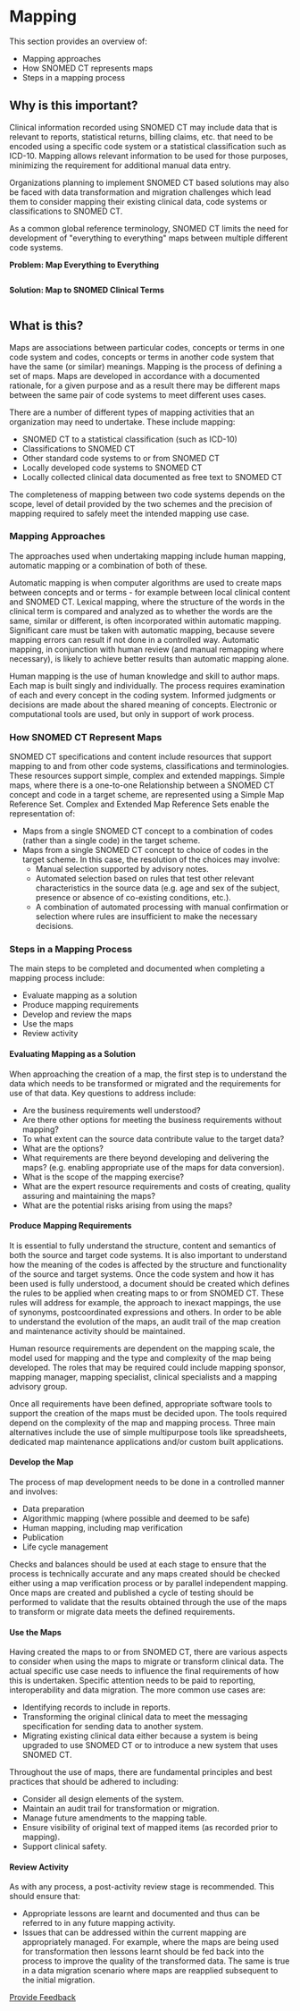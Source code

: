 # Mapping

This section provides an overview of:

* Mapping approaches
* How SNOMED CT represents maps
* Steps in a mapping process

## Why is this important?

Clinical information recorded using SNOMED CT may include data that is relevant to reports, statistical returns, billing claims, etc. that need to be encoded using a specific code system or a statistical classification such as ICD-10. Mapping allows relevant information to be used for those purposes, minimizing the requirement for additional manual data entry.

Organizations planning to implement SNOMED CT based solutions may also be faced with data transformation and migration challenges which lead them to consider mapping their existing clinical data, code systems or classifications to SNOMED CT.

As a common global reference terminology, SNOMED CT limits the need for development of "everything to everything" maps between multiple different code systems.

**Problem: Map Everything to Everything**

<figure><img src="../images/29952973.png" alt=""><figcaption></figcaption></figure>

**Solution: Map to SNOMED Clinical Terms**

<figure><img src="../images/29952975.png" alt=""><figcaption></figcaption></figure>

## What is this?

Maps are associations between particular codes, concepts or terms in one code system and codes, concepts or terms in another code system that have the same (or similar) meanings. Mapping is the process of defining a set of maps. Maps are developed in accordance with a documented rationale, for a given purpose and as a result there may be different maps between the same pair of code systems to meet different uses cases.

There are a number of different types of mapping activities that an organization may need to undertake. These include mapping:

* SNOMED CT to a statistical classification (such as ICD-10)
* Classifications to SNOMED CT
* Other standard code systems to or from SNOMED CT
* Locally developed code systems to SNOMED CT
* Locally collected clinical data documented as free text to SNOMED CT

The completeness of mapping between two code systems depends on the scope, level of detail provided by the two schemes and the precision of mapping required to safely meet the intended mapping use case.

### Mapping Approaches

The approaches used when undertaking mapping include human mapping, automatic mapping or a combination of both of these.

Automatic mapping is when computer algorithms are used to create maps between concepts and or terms - for example between local clinical content and SNOMED CT. Lexical mapping, where the structure of the words in the clinical term is compared and analyzed as to whether the words are the same, similar or different, is often incorporated within automatic mapping. Significant care must be taken with automatic mapping, because severe mapping errors can result if not done in a controlled way. Automatic mapping, in conjunction with human review (and manual remapping where necessary), is likely to achieve better results than automatic mapping alone.

Human mapping is the use of human knowledge and skill to author maps. Each map is built singly and individually. The process requires examination of each and every concept in the coding system. Informed judgments or decisions are made about the shared meaning of concepts. Electronic or computational tools are used, but only in support of work process.

### How SNOMED CT Represent Maps

SNOMED CT specifications and content include resources that support mapping to and from other code systems, classifications and terminologies. These resources support simple, complex and extended mappings. Simple maps, where there is a one-to-one Relationship between a SNOMED CT concept and code in a target scheme, are represented using a Simple Map Reference Set. Complex and Extended Map Reference Sets enable the representation of:

* Maps from a single SNOMED CT concept to a combination of codes (rather than a single code) in the target scheme.
* Maps from a single SNOMED CT concept to choice of codes in the target scheme. In this case, the resolution of the choices may involve:
  * Manual selection supported by advisory notes.
  * Automated selection based on rules that test other relevant characteristics in the source data (e.g. age and sex of the subject, presence or absence of co-existing conditions, etc.).
  * A combination of automated processing with manual confirmation or selection where rules are insufficient to make the necessary decisions.

### Steps in a Mapping Process

The main steps to be completed and documented when completing a mapping process include:

* Evaluate mapping as a solution
* Produce mapping requirements
* Develop and review the maps
* Use the maps
* Review activity

#### Evaluating Mapping as a Solution

When approaching the creation of a map, the first step is to understand the data which needs to be transformed or migrated and the requirements for use of that data. Key questions to address include:

* Are the business requirements well understood?
* Are there other options for meeting the business requirements without mapping?
* To what extent can the source data contribute value to the target data?
* What are the options?
* What requirements are there beyond developing and delivering the maps? (e.g. enabling appropriate use of the maps for data conversion).
* What is the scope of the mapping exercise?
* What are the expert resource requirements and costs of creating, quality assuring and maintaining the maps?
* What are the potential risks arising from using the maps?

#### Produce Mapping Requirements

It is essential to fully understand the structure, content and semantics of both the source and target code systems. It is also important to understand how the meaning of the codes is affected by the structure and functionality of the source and target systems. Once the code system and how it has been used is fully understood, a document should be created which defines the rules to be applied when creating maps to or from SNOMED CT. These rules will address for example, the approach to inexact mappings, the use of synonyms, postcoordinated expressions and others. In order to be able to understand the evolution of the maps, an audit trail of the map creation and maintenance activity should be maintained.

Human resource requirements are dependent on the mapping scale, the model used for mapping and the type and complexity of the map being developed. The roles that may be required could include mapping sponsor, mapping manager, mapping specialist, clinical specialists and a mapping advisory group.

Once all requirements have been defined, appropriate software tools to support the creation of the maps must be decided upon. The tools required depend on the complexity of the map and mapping process. Three main alternatives include the use of simple multipurpose tools like spreadsheets, dedicated map maintenance applications and/or custom built applications.

#### Develop the Map

The process of map development needs to be done in a controlled manner and involves:

* Data preparation
* Algorithmic mapping (where possible and deemed to be safe)
* Human mapping, including map verification
* Publication
* Life cycle management

Checks and balances should be used at each stage to ensure that the process is technically accurate and any maps created should be checked either using a map verification process or by parallel independent mapping. Once maps are created and published a cycle of testing should be performed to validate that the results obtained through the use of the maps to transform or migrate data meets the defined requirements.

#### Use the Maps

Having created the maps to or from SNOMED CT, there are various aspects to consider when using the maps to migrate or transform clinical data. The actual specific use case needs to influence the final requirements of how this is undertaken. Specific attention needs to be paid to reporting, interoperability and data migration. The more common use cases are:

* Identifying records to include in reports.
* Transforming the original clinical data to meet the messaging specification for sending data to another system.
* Migrating existing clinical data either because a system is being upgraded to use SNOMED CT or to introduce a new system that uses SNOMED CT.

Throughout the use of maps, there are fundamental principles and best practices that should be adhered to including:

* Consider all design elements of the system.
* Maintain an audit trail for transformation or migration.
* Manage future amendments to the mapping table.
* Ensure visibility of original text of mapped items (as recorded prior to mapping).
* Support clinical safety.

#### Review Activity

As with any process, a post-activity review stage is recommended. This should ensure that:

* Appropriate lessons are learnt and documented and thus can be referred to in any future mapping activity.
* Issues that can be addressed within the current mapping are appropriately managed. For example, where the maps are being used for transformation then lessons learnt should be fed back into the process to improve the quality of the transformed data. The same is true in a data migration scenario where maps are reapplied subsequent to the initial migration.






<a href="https://docs.google.com/forms/d/e/1FAIpQLScTmbZIf0UEQwYDkY27EEWBkaiYkHSbR0_9DmFrMLXoQLyL7Q/viewform?usp=pp_url&entry.1767247133=Starter+Guide&entry.670899847=Mapping" class="button primary">Provide Feedback</a>
